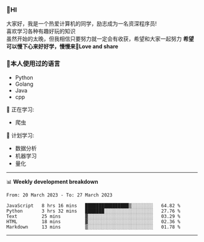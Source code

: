 


### 👋HI
大家好，我是一个热爱计算机的同学，励志成为一名资深程序员!</br>
喜欢学习各种有趣好玩的知识</br>
虽然开始的太晚，但我相信只要努力就一定会有收获，希望和大家一起努力
<b>希望可以慢下心来好好学，慢慢来💪Love and share</b>

### 🧐本人使用过的语言
* Python
* Golang
* Java
* cpp
  
💪 正在学习: 
* 爬虫


🧠 计划学习:
* 数据分析
* 机器学习
* 量化


-------

📊 **Weekly development breakdown**
<!--START_SECTION:waka-->

```text
From: 20 March 2023 - To: 27 March 2023

JavaScript   8 hrs 16 mins   ████████████████▒░░░░░░░░   64.82 %
Python       3 hrs 32 mins   ███████░░░░░░░░░░░░░░░░░░   27.76 %
Text         25 mins         ▓░░░░░░░░░░░░░░░░░░░░░░░░   03.29 %
HTML         18 mins         ▓░░░░░░░░░░░░░░░░░░░░░░░░   02.36 %
Markdown     13 mins         ▒░░░░░░░░░░░░░░░░░░░░░░░░   01.78 %
```

<!--END_SECTION:waka-->

-------




<!--
**hanson00/hanson00** is a ✨ _special_ ✨ repository because its `README.md` (this file) appears on your GitHub profile.
Here are some ideas to get you started:
- 🔭 I’m currently working on ...
- 🌱 I’m currently learning ...
- 👯 I’m looking to collaborate on ...
- 🤔 I’m looking for help with ...
- 💬 Ask me about ...
- 📫 How to reach me: ...
- 😄 Pronouns: ...
- ⚡ Fun fact: ...
-->
